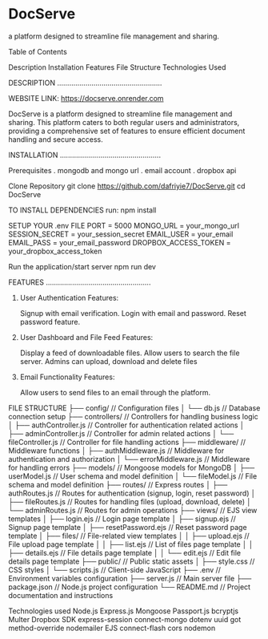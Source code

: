 # DocServe

a platform designed to streamline file management and sharing.

Table of Contents

Description
Installation
Features
File Structure
Technologies Used

DESCRIPTION
....................................................

WEBSITE LINK: <https://docserve.onrender.com>

DocServe is a platform designed to streamline file management and sharing. This platform caters to both regular users and administrators, providing a comprehensive set of features to ensure efficient document handling and secure access.

INSTALLATION
..................................................

Prerequisites
    . mongodb and mongo url
    . email account
    . dropbox api

Clone Repository
    git clone <https://github.com/dafriyie7/DocServe.git>
    cd DocServe

TO INSTALL DEPENDENCIES
    run: npm install

SETUP YOUR .env FILE
    PORT = 5000
    MONGO_URL = your_mongo_url
    SESSION_SECRET = your_session_secret
    EMAIL_USER = your_email
    EMAIL_PASS = your_email_password
    DROPBOX_ACCESS_TOKEN = your_dropbox_access_token

Run the application/start server
    npm run dev

FEATURES
....................................................

1. User Authentication
Features:

    Signup with email verification.
    Login with email and password.
    Reset password feature.
2. User Dashboard and File Feed
Features:

    Display a feed of downloadable files.
    Allow users to search the file server.
    Admins can upload, download and delete files
3. Email Functionality
Features:

    Allow users to send files to an email through the platform.

FILE STRUCTURE
├── config/                     // Configuration files
│   └── db.js                   // Database connection setup
├── controllers/                // Controllers for handling business logic
│   ├── authController.js       // Controller for authentication related actions
│   ├── adminController.js      // Controller for admin related actions
│   └── fileController.js       // Controller for file handling actions
├── middleware/                 // Middleware functions
│   ├── authMiddleware.js       // Middleware for authentication and authorization
│   └── errorMiddleware.js      // Middleware for handling errors
├── models/                     // Mongoose models for MongoDB
│   ├── userModel.js            // User schema and model definition
│   └── fileModel.js            // File schema and model definition
├── routes/                     // Express routes
│   ├── authRoutes.js           // Routes for authentication (signup, login, reset password)
│   ├── fileRoutes.js           // Routes for handling files (upload, download, delete)
│   └── adminRoutes.js          // Routes for admin operations
├── views/                      // EJS view templates
│   ├── login.ejs               // Login page template
│   ├── signup.ejs              // Signup page template
│   ├── resetPassword.ejs       // Reset password page template
│   ├── files/                  // File-related view templates
│   │   ├── upload.ejs          // File upload page template
│   │   ├── list.ejs            // List of files page template
│   │   ├── details.ejs         // File details page template
│   │   └── edit.ejs            // Edit file details page template
├── public/                     // Public static assets
│   ├── style.css               // CSS styles
│   └── scripts.js              // Client-side JavaScript
├── .env                        // Environment variables configuration
├── server.js                   // Main server file
├── package.json                // Node.js project configuration
└── README.md                   // Project documentation and instructions

Technologies used
    Node.js
    Express.js
    Mongoose
    Passport.js
    bcryptjs
    Multer
    Dropbox SDK
    express-session
    connect-mongo
    dotenv
    uuid
    got
    method-override
    nodemailer
    EJS
    connect-flash
    cors
    nodemon
